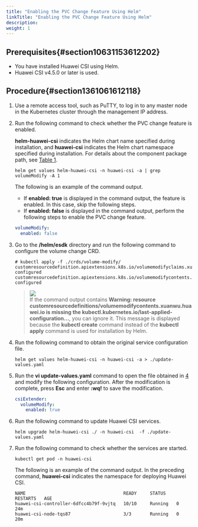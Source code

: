 ```yaml
---
title: "Enabling the PVC Change Feature Using Helm"
linkTitle: "Enabling the PVC Change Feature Using Helm"
description: 
weight: 1
---
```


## Prerequisites{#section10631153612202}

-   You have installed Huawei CSI using Helm.
-   Huawei CSI v4.5.0  or later is used.

## Procedure{#section1361061612118}

1.  Use a remote access tool, such as PuTTY, to log in to any master node in the Kubernetes cluster through the management IP address.
2.  Run the following command to check whether the PVC change feature is enabled.

    **helm-huawei-csi**  indicates the Helm chart name specified during installation, and  **huawei-csi**  indicates the Helm chart namespace specified during installation. For details about the component package path, see  [Table 1](/docs/installation-and-deployment/installation-preparations/downloading-the-huawei-csi-software-package#en-us_topic_0150885197_table17200162435412).

    ```
    helm get values helm-huawei-csi -n huawei-csi -a | grep volumeModify -A 1
    ```

    The following is an example of the command output.

    -   If  **enabled: true**  is displayed in the command output, the feature is enabled. In this case, skip the following steps.
    -   If  **enabled: false**  is displayed in the command output, perform the following steps to enable the PVC change feature.

    ```yaml
    volumeModify:
      enabled: false
    ```

3.  Go to the  **/helm/esdk**  directory and run the following command to configure the volume change CRD.

    ```
    # kubectl apply -f ./crds/volume-modify/
    customresourcedefinition.apiextensions.k8s.io/volumemodifyclaims.xuanwu.huawei.io configured
    customresourcedefinition.apiextensions.k8s.io/volumemodifycontents.xuanwu.huawei.io configured
    ```

    >![](/css-docs/public_sys-resources/en-us/icon-note.gif)  
    >If the command output contains  **Warning: resource customresourcedefinitions/volumemodifycontents.xuanwu.huawei.io is missing the kubectl.kubernetes.io/last-applied-configuration...**, you can ignore it. This message is displayed because the  **kubectl create**  command instead of the  **kubectl apply**  command is used for installation by Helm.

4.  <a name="li1230915254221"></a>Run the following command to obtain the original service configuration file.

    ```
    helm get values helm-huawei-csi -n huawei-csi -a > ./update-values.yaml
    ```

5.  Run the  **vi update-values.yaml**  command to open the file obtained in  [4](#li1230915254221)  and modify the following configuration. After the modification is complete, press  **Esc**  and enter  **:wq!**  to save the modification.

    ```yaml
    csiExtender:
      volumeModify:    
        enabled: true
    ```

6.  Run the following command to update Huawei CSI services.

    ```
    helm upgrade helm-huawei-csi ./ -n huawei-csi  -f ./update-values.yaml
    ```

7.  Run the following command to check whether the services are started.

    ```
    kubectl get pod -n huawei-csi
    ```

    The following is an example of the command output. In the preceding command,  **huawei-csi**  indicates the namespace for deploying Huawei CSI.

    ```
    NAME                                     READY     STATUS    RESTARTS   AGE
    huawei-csi-controller-6dfcc4b79f-9vjtq   10/10     Running   0          24m
    huawei-csi-node-tqs87                    3/3       Running   0          20m
    ```

